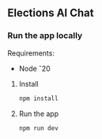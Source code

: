 ## Elections AI Chat

### Run the app locally

Requirements:

- Node ˆ20

1. Install

    ```bash
    npm install
    ```
   
2. Run the app

    ```bash
    npm run dev
    ```